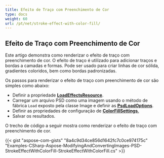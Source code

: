 ```yaml
---
title: Efeito de Traço com Preenchimento de Cor
type: docs
weight: 60
url: /pt/net/stroke-effect-with-color-fill/
---
```


## **Efeito de Traço com Preenchimento de Cor**
Este artigo demonstra como renderizar o efeito de traço com preenchimento de cor. O efeito de traço é utilizado para adicionar traços e bordas a camadas e formas. Pode ser usado para criar linhas de cor sólida, gradientes coloridos, bem como bordas padronizadas.

Os passos para renderizar o efeito de traço com preenchimento de cor são simples como abaixo:

- Definir a propriedade [**LoadEffectsResource**](https://reference.aspose.com/psd/net/aspose.psd.imageloadoptions/psdloadoptions/properties/loadeffectsresource).
- Carregar um arquivo PSD como uma imagem usando o método de fábrica `Load` exposto pela classe Image e definir as [**PsdLoadOptions**](https://reference.aspose.com/psd/net/aspose.psd.imageloadoptions/psdloadoptions).
- Definir as propriedades de configuração de [**ColorFillSettings**.](https://reference.aspose.com/psd/net/aspose.psd.fileformats.psd.layers.fillsettings/colorfillsettings)
- Salvar os resultados.

O trecho de código a seguir mostra como renderizar o efeito de traço com preenchimento de cor.

{{< gist "aspose-com-gists" "8a4c9d34ce856d1642fc7c0ce974175c" "Examples-CSharp-Aspose-ModifyingAndConvertingImages-PSD-StrokeEffectWithColorFill-StrokeEffectWithColorFill.cs" >}}
